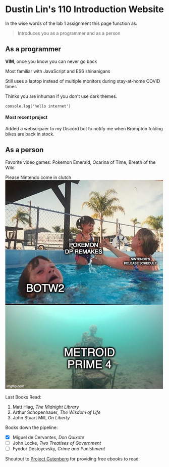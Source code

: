 # Dustin Lin's 110 Introduction Website

In the wise words of the lab 1 assignment this page function as:
>Introduces you as a programmer and as a person

## As a programmer
**VIM**, once you know you can never go back

Most familiar with JavaScript and ES6 shinanigans

Still uses a laptop instead of multiple monitors during stay-at-home COVID times

Thinks you are inhuman if you don't use dark themes.

```
console.log('hello internet')
```

#### Most recent project
Added a webscrpaer to my Discord bot to notify me when Brompton folding bikes are back in stock.


## As a person

Favorite video games: Pokemon Emerald, Ocarina of Time, Breath of the Wild

Please Nintendo come in clutch
![picture-alt-tag](https://github.com/DustinLin/CSE110_Lab1/blob/master/110Meme.jpg)


Last Books Read:
1. Matt Hiag, *The Midnight Library*
2. Arthur Schopenhauer, *The Wisdom of Life*
3. John Stuart Mill, *On Liberty*

Books down the pipeline:
- [x] Miguel de Cervantes, *Don Quixote*
- [ ] John Locke, *Two Treatises of Government*
- [ ] Fyodor Dostoyevsky, *Crime and Punishment* 

Shoutout to [Project Gutenberg](https://www.gutenberg.org/) for providing free ebooks to read.
